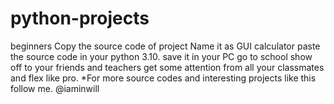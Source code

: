 # python-projects
beginners
Copy the source code of project
Name it as GUI calculator 
paste the source code in your python 3.10.
save it in your PC
go to school 
show off to your friends and teachers
get some attention from all your classmates and flex like pro.
*For more source codes and interesting projects like this follow me. @iaminwill
